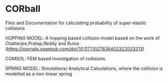 # CORball
Files and Documentation for calculating probability of super-elastic collisions

HOPPING MODEL: A hopping based collision model based on the work of Chatterjee,Pratap,Reddy and Ruina (https://journals.sagepub.com/doi/10.1177/027836402322023213)

COMSOL: FEM based investigation of collisions. 

SPRING MODEL: Simulations/ Analytical Calculations, where the collision is modelled as a non-linear spring
